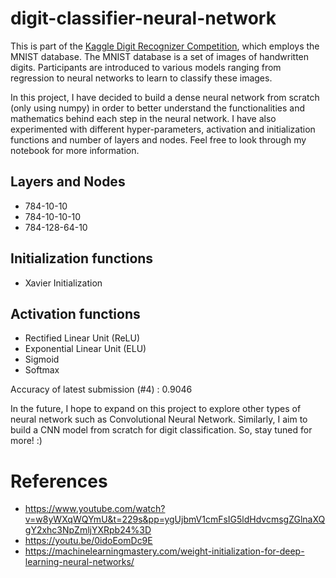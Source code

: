 # digit-classifier-neural-network

This is part of the <a href='https://www.kaggle.com/competitions/digit-recognizer'>Kaggle Digit Recognizer Competition</a>, which employs the MNIST database. The MNIST database is a set of images of handwritten digits. Participants are introduced to various models ranging from regression to neural networks to learn to classify these images. 

In this project, I have decided to build a dense neural network from scratch (only using numpy) in order to better understand the functionalities and mathematics behind each step in the neural network. I have also experimented with different hyper-parameters, activation and initialization functions and number of layers and nodes. Feel free to look through my notebook for more information. 

## Layers and Nodes
- 784-10-10
- 784-10-10-10
- 784-128-64-10

## Initialization functions
- Xavier Initialization

## Activation functions
- Rectified Linear Unit (ReLU)
- Exponential Linear Unit (ELU)
- Sigmoid
- Softmax

Accuracy of latest submission (#4) : 0.9046

In the future, I hope to expand on this project to explore other types of neural network such as Convolutional Neural Network. Similarly, I aim to build a CNN model from scratch for digit classification. So, stay tuned for more! :)

# References
- https://www.youtube.com/watch?v=w8yWXqWQYmU&t=229s&pp=ygUjbmV1cmFsIG5ldHdvcmsgZGlnaXQgY2xhc3NpZmljYXRpb24%3D
- https://youtu.be/0idoEomDc9E
- https://machinelearningmastery.com/weight-initialization-for-deep-learning-neural-networks/
